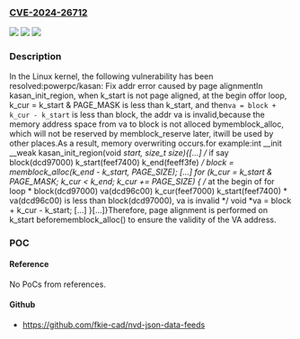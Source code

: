 ### [CVE-2024-26712](https://cve.mitre.org/cgi-bin/cvename.cgi?name=CVE-2024-26712)
![](https://img.shields.io/static/v1?label=Product&message=Linux&color=blue)
![](https://img.shields.io/static/v1?label=Version&message=663c0c9496a6%3C%20230e89b5ad0a%20&color=brighgreen)
![](https://img.shields.io/static/v1?label=Vulnerability&message=n%2Fa&color=brighgreen)

### Description

In the Linux kernel, the following vulnerability has been resolved:powerpc/kasan: Fix addr error caused by page alignmentIn kasan_init_region, when k_start is not page aligned, at the begin offor loop, k_cur = k_start & PAGE_MASK is less than k_start, and then`va = block + k_cur - k_start` is less than block, the addr va is invalid,because the memory address space from va to block is not alloced bymemblock_alloc, which will not be reserved by memblock_reserve later, itwill be used by other places.As a result, memory overwriting occurs.for example:int __init __weak kasan_init_region(void *start, size_t size){[...]	/* if say block(dcd97000) k_start(feef7400) k_end(feeff3fe) */	block = memblock_alloc(k_end - k_start, PAGE_SIZE);	[...]	for (k_cur = k_start & PAGE_MASK; k_cur < k_end; k_cur += PAGE_SIZE) {		/* at the begin of for loop		 * block(dcd97000) va(dcd96c00) k_cur(feef7000) k_start(feef7400)		 * va(dcd96c00) is less than block(dcd97000), va is invalid		 */		void *va = block + k_cur - k_start;		[...]	}[...]}Therefore, page alignment is performed on k_start beforememblock_alloc() to ensure the validity of the VA address.

### POC

#### Reference
No PoCs from references.

#### Github
- https://github.com/fkie-cad/nvd-json-data-feeds

